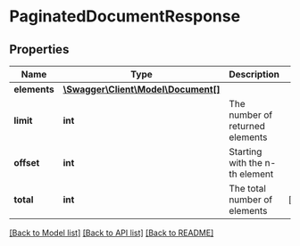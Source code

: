 # PaginatedDocumentResponse

## Properties
Name | Type | Description | Notes
------------ | ------------- | ------------- | -------------
**elements** | [**\Swagger\Client\Model\Document[]**](Document.md) |  | 
**limit** | **int** | The number of returned elements | 
**offset** | **int** | Starting with the n-th element | 
**total** | **int** | The total number of elements | [optional] 

[[Back to Model list]](../README.md#documentation-for-models) [[Back to API list]](../README.md#documentation-for-api-endpoints) [[Back to README]](../README.md)


